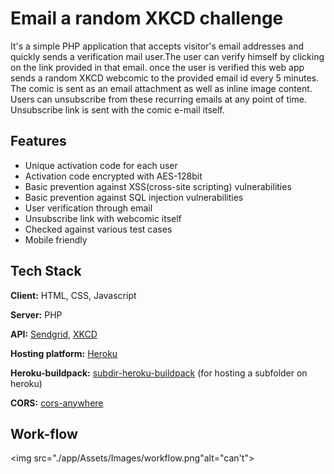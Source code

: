 # Email a random XKCD challenge

It's a simple PHP application that accepts visitor's email addresses and quickly sends a verification mail user.The user can verify himself by clicking on the link provided in that email.
once the user is verified this web app sends a random XKCD webcomic to the provided email id every 5 minutes.
The comic is sent as an email attachment as well as inline image content.
Users can unsubscribe from these recurring emails at any point of time. Unsubscribe link is sent with the comic e-mail itself.

## Features

- Unique activation code for each user
- Activation code encrypted with AES-128bit
- Basic prevention against XSS(cross-site scripting) vulnerabilities
- Basic prevention against SQL injection vulnerabilities
- User verification through email
- Unsubscribe link with webcomic itself
- Checked against various test cases
- Mobile friendly

## Tech Stack

**Client:** HTML, CSS, Javascript

**Server:** PHP

**API:** <a href="https://sendgrid.com/solutions/email-api/">Sendgrid</a>, <a href="https://xkcd.com/">XKCD</a>

**Hosting platform:** <a href="https://www.heroku.com/">Heroku</a>

**Heroku-buildpack:** <a href="https://github.com/timanovsky/subdir-heroku-buildpack">subdir-heroku-buildpack</a> (for hosting a subfolder on heroku)

**CORS:** <a href="https://cors-anywhere.herokuapp.com/corsdemo">cors-anywhere</a>

## Work-flow

<img src="./app/Assets/Images/workflow.png"alt="can't">
